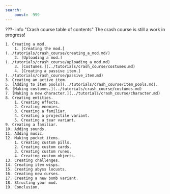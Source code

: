 ```yaml
---
search:
    boost: -999
---
```

<!-- start -->
???- info "Crash course table of contents"
    The crash course is still a work in progress!

    1. Creating a mod.
        1. [Creating the mod.](../tutorials/crash_course/creating_a_mod.md/)
        2. [Uploading a mod.](../tutorials/crash_course/uploading_a_mod.md)
        3. [Costumes.](../tutorials/crash_course/costumes.md)
        4. [Creating a passive item.](../tutorials/crash_course/passive_item.md)
    3. Creating an active item.
    5. [Adding to item pools](../tutorials/crash_course/item_pools.md).
    6. [Making costumes.](../tutorials/crash_course/costumes.md)
    7. [Making a new character.](../tutorials/crash_course/character.md)
    8. Creating entities.
        1. Creating effects.
        2. Creating enemies.
        3. Creating a familiar.
        4. Creating a projectile variant.
        5. Creating a tear variant.
    9. Creating a familiar.
    10. Adding sounds.
    11. Adding music.
    12. Making pocket items.
        1. Creating custom pills.
        2. Creating custom cards.
        3. Creating custom runes.
        4. Creating custom objects.
    13. Creating challenges.
    14. Creating item wisps.
    15. Creating abyss locusts.
    16. Creating new curses.
    17. Creating a new bomb variant.
    18. Structing your mod.
    19. Conclusion.
<!-- end -->